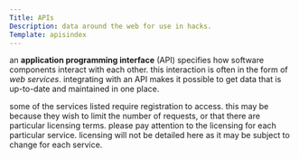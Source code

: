 ```yaml
---
Title: APIs
Description: data around the web for use in hacks.
Template: apisindex
---
```


an **application programming interface** (API) specifies how software components interact with each other.  this interaction is often in the form of *web services*.  integrating with an API makes it possible to get data that is up-to-date and maintained in one place.

some of the services listed require registration to access.  this may be because they wish to limit the number of requests, or that there are particular licensing terms.  please pay attention to the licensing for each particular service.  licensing will not be detailed here as it may be subject to change for each service.